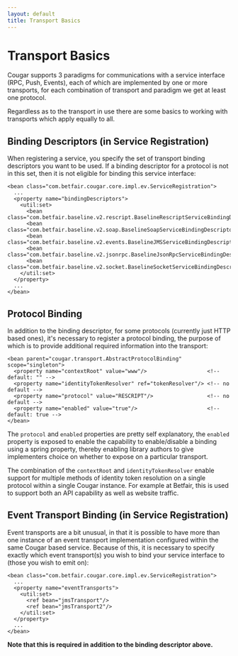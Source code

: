 ```yaml
---
layout: default
title: Transport Basics
---
```

Transport Basics
================

Cougar supports 3 paradigms for communications with a service interface (RPC, Push, Events), each of which are implemented by one or more transports, for each combination of transport and paradigm we get at least one protocol.

Regardless as to the transport in use there are some basics to working with transports which apply equally to all.

Binding Descriptors (in Service Registration)
---------------------------------------------

When registering a service, you specify the set of transport binding descriptors you want to be used. If a binding descriptor for a protocol is not in this set, then it is not eligible for binding this service interface:

    <bean class="com.betfair.cougar.core.impl.ev.ServiceRegistration">
      ...
      <property name="bindingDescriptors">
        <util:set>
          <bean class="com.betfair.baseline.v2.rescript.BaselineRescriptServiceBindingDescriptor"/>
          <bean class="com.betfair.baseline.v2.soap.BaselineSoapServiceBindingDescriptor"/>
          <bean class="com.betfair.baseline.v2.events.BaselineJMSServiceBindingDescriptor"/>
          <bean class="com.betfair.baseline.v2.jsonrpc.BaselineJsonRpcServiceBindingDescriptor"/>
          <bean class="com.betfair.baseline.v2.socket.BaselineSocketServiceBindingDescriptor"/>
        </util:set>
      </property>
      ...
    </bean>

Protocol Binding
----------------

In addition to the binding descriptor, for some protocols (currently just HTTP based ones), it's necessary to register a protocol binding, the purpose of which is to provide additional required information into the transport:

    <bean parent="cougar.transport.AbstractProtocolBinding" scope="singleton">
      <property name="contextRoot" value="www"/>                   <!-- default: "" -->
      <property name="identityTokenResolver" ref="tokenResolver"/> <!-- no default -->
      <property name="protocol" value="RESCRIPT"/>                 <!-- no default -->
      <property name="enabled" value="true"/>                      <!-- default: true -->
    </bean>

The `protocol` and `enabled` properties are pretty self explanatory, the `enabled` property is exposed to enable the capability to enable/disable a binding using a spring property, thereby enabling library authors to give implementers choice on whether to expose on a particular transport.

The combination of the `contextRoot` and `identityTokenResolver` enable support for multiple methods of identity token resolution on a single protocol within a single Cougar instance. For example at Betfair, this is used to support both an API capability as well as website traffic.


Event Transport Binding (in Service Registration)
-------------------------------------------------

Event transports are a bit unusual, in that it is possible to have more than one instance of an event transport implementation configured within the same Cougar based service. Because of this, it is necessary to specify exactly which event transport(s) you wish to bind your service interface to (those you wish to emit on):

    <bean class="com.betfair.cougar.core.impl.ev.ServiceRegistration">
      ...
      <property name="eventTransports">
        <util:set>
          <ref bean="jmsTransport"/>
          <ref bean="jmsTransport2"/>
        </util:set>
      </property>
      ...
    </bean>

**Note that this is required in addition to the binding descriptor above.**

